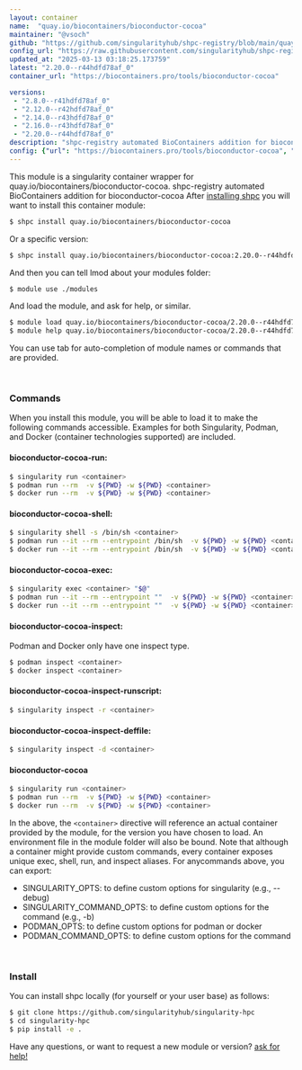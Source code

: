 ```yaml
---
layout: container
name:  "quay.io/biocontainers/bioconductor-cocoa"
maintainer: "@vsoch"
github: "https://github.com/singularityhub/shpc-registry/blob/main/quay.io/biocontainers/bioconductor-cocoa/container.yaml"
config_url: "https://raw.githubusercontent.com/singularityhub/shpc-registry/main/quay.io/biocontainers/bioconductor-cocoa/container.yaml"
updated_at: "2025-03-13 03:18:25.173759"
latest: "2.20.0--r44hdfd78af_0"
container_url: "https://biocontainers.pro/tools/bioconductor-cocoa"

versions:
 - "2.8.0--r41hdfd78af_0"
 - "2.12.0--r42hdfd78af_0"
 - "2.14.0--r43hdfd78af_0"
 - "2.16.0--r43hdfd78af_0"
 - "2.20.0--r44hdfd78af_0"
description: "shpc-registry automated BioContainers addition for bioconductor-cocoa"
config: {"url": "https://biocontainers.pro/tools/bioconductor-cocoa", "maintainer": "@vsoch", "description": "shpc-registry automated BioContainers addition for bioconductor-cocoa", "latest": {"2.20.0--r44hdfd78af_0": "sha256:2190fced8fe66f20caf1fd424bfd52182750f8b94e11310c52269c0ee94fa583"}, "tags": {"2.8.0--r41hdfd78af_0": "sha256:53a384957f4f6f364a3fd94adf03e44039de5b7b322c1af9773198eca9a11a4a", "2.12.0--r42hdfd78af_0": "sha256:d83d49d9ee2171af75c138bf5d9ac011eb67d39748ef7dafd791439081051204", "2.14.0--r43hdfd78af_0": "sha256:a60a1bd25b125924a4a328c2699df1b84a9aea5ace2084f658045b5baec2c073", "2.16.0--r43hdfd78af_0": "sha256:8a535283b09d2dc8ecdbd79cd2c452a19c1bea14567eff2782e2ab4b0842e98b", "2.20.0--r44hdfd78af_0": "sha256:2190fced8fe66f20caf1fd424bfd52182750f8b94e11310c52269c0ee94fa583"}, "docker": "quay.io/biocontainers/bioconductor-cocoa"}
---
```


This module is a singularity container wrapper for quay.io/biocontainers/bioconductor-cocoa.
shpc-registry automated BioContainers addition for bioconductor-cocoa
After [installing shpc](#install) you will want to install this container module:


```bash
$ shpc install quay.io/biocontainers/bioconductor-cocoa
```

Or a specific version:

```bash
$ shpc install quay.io/biocontainers/bioconductor-cocoa:2.20.0--r44hdfd78af_0
```

And then you can tell lmod about your modules folder:

```bash
$ module use ./modules
```

And load the module, and ask for help, or similar.

```bash
$ module load quay.io/biocontainers/bioconductor-cocoa/2.20.0--r44hdfd78af_0
$ module help quay.io/biocontainers/bioconductor-cocoa/2.20.0--r44hdfd78af_0
```

You can use tab for auto-completion of module names or commands that are provided.

<br>

### Commands

When you install this module, you will be able to load it to make the following commands accessible.
Examples for both Singularity, Podman, and Docker (container technologies supported) are included.

#### bioconductor-cocoa-run:

```bash
$ singularity run <container>
$ podman run --rm  -v ${PWD} -w ${PWD} <container>
$ docker run --rm  -v ${PWD} -w ${PWD} <container>
```

#### bioconductor-cocoa-shell:

```bash
$ singularity shell -s /bin/sh <container>
$ podman run --it --rm --entrypoint /bin/sh  -v ${PWD} -w ${PWD} <container>
$ docker run --it --rm --entrypoint /bin/sh  -v ${PWD} -w ${PWD} <container>
```

#### bioconductor-cocoa-exec:

```bash
$ singularity exec <container> "$@"
$ podman run --it --rm --entrypoint ""  -v ${PWD} -w ${PWD} <container> "$@"
$ docker run --it --rm --entrypoint ""  -v ${PWD} -w ${PWD} <container> "$@"
```

#### bioconductor-cocoa-inspect:

Podman and Docker only have one inspect type.

```bash
$ podman inspect <container>
$ docker inspect <container>
```

#### bioconductor-cocoa-inspect-runscript:

```bash
$ singularity inspect -r <container>
```

#### bioconductor-cocoa-inspect-deffile:

```bash
$ singularity inspect -d <container>
```



#### bioconductor-cocoa

```bash
$ singularity run <container>
$ podman run --rm  -v ${PWD} -w ${PWD} <container>
$ docker run --rm  -v ${PWD} -w ${PWD} <container>
```


In the above, the `<container>` directive will reference an actual container provided
by the module, for the version you have chosen to load. An environment file in the
module folder will also be bound. Note that although a container
might provide custom commands, every container exposes unique exec, shell, run, and
inspect aliases. For anycommands above, you can export:

 - SINGULARITY_OPTS: to define custom options for singularity (e.g., --debug)
 - SINGULARITY_COMMAND_OPTS: to define custom options for the command (e.g., -b)
 - PODMAN_OPTS: to define custom options for podman or docker
 - PODMAN_COMMAND_OPTS: to define custom options for the command

<br>

### Install

You can install shpc locally (for yourself or your user base) as follows:

```bash
$ git clone https://github.com/singularityhub/singularity-hpc
$ cd singularity-hpc
$ pip install -e .
```

Have any questions, or want to request a new module or version? [ask for help!](https://github.com/singularityhub/singularity-hpc/issues)